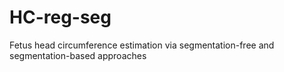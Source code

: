 # HC-reg-seg
Fetus head circumference estimation via segmentation-free and segmentation-based approaches

